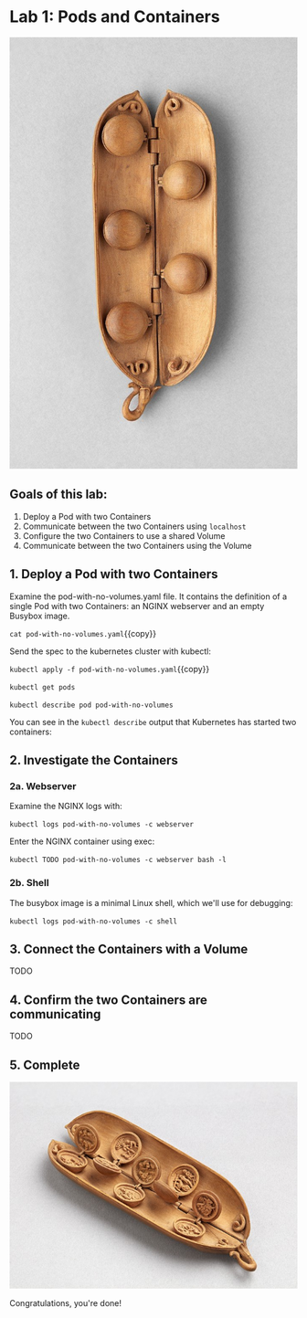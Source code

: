 # Lab 1: Pods and Containers

![Peas in a Pod 2](./assets/wood-pea-pod-2.jpg)

## Goals of this lab:

1. Deploy a Pod with two Containers
1. Communicate between the two Containers using `localhost`
1. Configure the two Containers to use a shared Volume
1. Communicate between the two Containers using the Volume

## 1. Deploy a Pod with two Containers

Examine the pod-with-no-volumes.yaml file. It contains the definition of a single Pod with two Containers: an NGINX webserver and an empty Busybox image.

`cat pod-with-no-volumes.yaml`{{copy}}

Send the spec to the kubernetes cluster with kubectl:

`kubectl apply -f pod-with-no-volumes.yaml`{{copy}}

`kubectl get pods`

`kubectl describe pod pod-with-no-volumes`

You can see in the `kubectl describe` output that Kubernetes has started two containers:

## 2. Investigate the Containers

### 2a. Webserver

Examine the NGINX logs with:

`kubectl logs pod-with-no-volumes -c webserver`

Enter the NGINX container using exec:

`kubectl TODO pod-with-no-volumes -c webserver bash -l`

### 2b. Shell

The busybox image is a minimal Linux shell, which we'll use for debugging:

`kubectl logs pod-with-no-volumes -c shell`

## 3. Connect the Containers with a Volume

TODO

## 4. Confirm the two Containers are communicating

TODO

## 5. Complete

![Peas in a Pod](./assets/wood-pea-pod-3.png)

Congratulations, you're done!